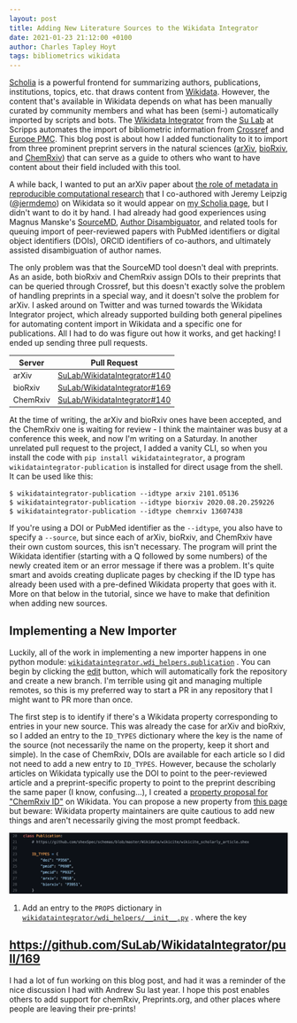 ```yaml
---
layout: post
title: Adding New Literature Sources to the Wikidata Integrator
date: 2021-01-23 21:12:00 +0100
author: Charles Tapley Hoyt
tags: bibliometrics wikidata
---
```

[Scholia](https://scholia.toolforge.org) is a powerful frontend for summarizing authors, publications, institutions,
topics, etc. that draws content from [Wikidata](https://www.wikidata.org). However, the content that's available in
Wikidata depends on what has been manually curated by community members and what has been (semi-) automatically imported
by scripts and bots. The [Wikidata Integrator](https://github.com/SuLab/WikidataIntegrator) from the
[Su Lab](http://sulab.org) at Scripps automates the import of bibliometric information from
[Crossref](https://www.crossref.org/) and [Europe PMC](https://europepmc.org/). This blog post is about how I added
functionality to it to import from three prominent preprint servers in the natural sciences
([arXiv](https://arxiv.org/), [bioRxiv](https://www.biorxiv.org/), and [ChemRxiv](https://chemrxiv.org/)) that can serve
as a guide to others who want to have content about their field included with this tool.

A while back, I wanted to put an arXiv paper
about [the role of metadata in reproducible computational research](https://arxiv.org/abs/2006.08589) that I co-authored
with Jeremy Leipzig ([@jermdemo](https://twitter.com/jermdemo)) on Wikidata so it would appear
on [my Scholia page](https://scholia.toolforge.org/author/Q47475003), but I didn't want to do it by hand. I had already
had good experiences using Magnus Manske's [SourceMD](https://sourcemd.toolforge.org/),
[Author Disambiguator](https://author-disambiguator.toolforge.org), and related tools for queuing import of
peer-reviewed papers with PubMed identifiers or digital object identifiers (DOIs), ORCID identifiers of co-authors, and
ultimately assisted disambiguation of author names.

The only problem was that the SourceMD tool doesn't deal with preprints. As an aside, both bioRxiv and ChemRxiv assign
DOIs to their preprints that can be queried through Crossref, but this doesn't exactly solve the problem of handling
preprints in a special way, and it doesn't solve the problem for arXiv. I asked around on Twitter and was turned towards
the Wikidata Integrator project, which already supported building both general pipelines for automating content import
in Wikidata and a specific one for publications. All I had to do was figure out how it works, and get hacking! I ended
up sending three pull requests.

| Server   | Pull Request                                                                         |
|----------|--------------------------------------------------------------------------------------|
| arXiv    | [SuLab/WikidataIntegrator#140](https://github.com/SuLab/WikidataIntegrator/pull/140) |
| bioRxiv  | [SuLab/WikidataIntegrator#169](https://github.com/SuLab/WikidataIntegrator/pull/169) |
| ChemRxiv | [SuLab/WikidataIntegrator#140](https://github.com/SuLab/WikidataIntegrator/pull/170) |

At the time of writing, the arXiv and bioRxiv ones have been accepted, and the ChemRxiv one is waiting for review - I
think the maintainer was busy at a conference this week, and now I'm writing on a Saturday. In another unrelated pull
request to the project, I added a vanity CLI, so when you install the code with `pip install wikidataintegrator`, a
program `wikidataintegrator-publication` is installed for direct usage from the shell. It can be used like this:

```shell
$ wikidataintegrator-publication --idtype arxiv 2101.05136
$ wikidataintegrator-publication --idtype biorxiv 2020.08.20.259226
$ wikidataintegrator-publication --idtype chemrxiv 13607438
```

If you're using a DOI or PubMed identifier as the `--idtype`, you also have to specify a `--source`, but since each of
arXiv, bioRxiv, and ChemRxiv have their own custom sources, this isn't necessary. The program will print the Wikidata
identifier (starting with a Q followed by some numbers) of the newly created item or an error message if there was a
problem. It's quite smart and avoids creating duplicate pages by checking if the ID type has already been used with a
pre-defined Wikidata property that goes with it. More on that below in the tutorial, since we have to make that
definition when adding new sources.

## Implementing a New Importer

Luckily, all of the work in implementing a new importer happens in one python
module: [`wikidataintegrator.wdi_helpers.publication`](https://github.com/SuLab/WikidataIntegrator/blob/main/wikidataintegrator/wdi_helpers/publication.py)
. You can begin by clicking
the [edit](https://github.com/SuLab/WikidataIntegrator/edit/main/wikidataintegrator/wdi_helpers/publication.py) button,
which will automatically fork the repository and create a new branch. I'm terrible using git and managing multiple
remotes, so this is my preferred way to start a PR in any repository that I might want to PR more than once.

The first step is to identify if there's a Wikidata property corresponding to entries in your new source. This was
already the case for arXiv and bioRxiv, so I added an entry to the `ID_TYPES` dictionary where the key is the name of
the source (not necessarily the name on the property, keep it short and simple). In the case of ChemRxiv, DOIs are
available for each article so I did not need to add a new entry to `ID_TYPES`. However, because the scholarly articles
on Wikidata typically use the DOI to point to the peer-reviewed article and a preprint-specific property to point to the
preprint describing the same paper (I know, confusing...), I created
a [property proposal for "ChemRxiv ID"](https://www.wikidata.org/wiki/Wikidata:Property_proposal/ChemRxiv_ID) on
Wikidata. You can propose a new property
from [this page](https://www.wikidata.org/wiki/Wikidata:Property_proposal/Generic) but beware: Wikidata property
maintainers are quite cautious to add new things and aren't necessarily giving the most prompt feedback.

![Wikidata Integrator - Add New Source - Steps 1 and 2](/img/wdi_step_1_2.png)

1. Add an entry to the `PROPS` dictionary
   in [`wikidataintegrator/wdi_helpers/__init__.py`](https://github.com/SuLab/WikidataIntegrator/blob/c0e16e4ba416979c9a6ae600b4edb2860a2772ed/wikidataintegrator/wdi_helpers/__init__.py#L23-L47)
   . where the key

https://github.com/SuLab/WikidataIntegrator/pull/169
---

I had a lot of fun working on this blog post, and had it was a reminder of the nice discussion I had with Andrew Su last
year. I hope this post enables others to add support for chemRxiv, Preprints.org, and other places where people are
leaving their pre-prints!